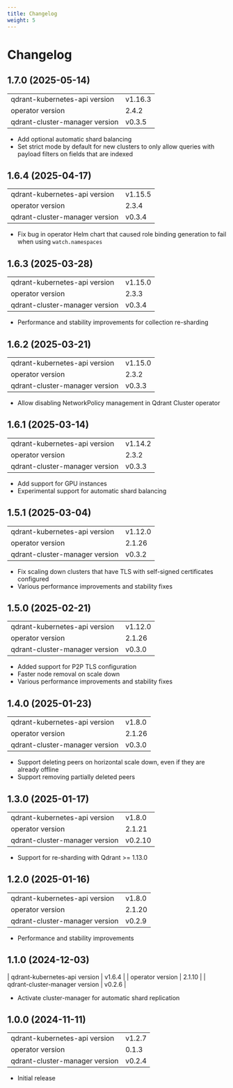 ```yaml
---
title: Changelog
weight: 5
---
```


# Changelog

## 1.7.0 (2025-05-14)

|                                |         |
|--------------------------------|---------|
| qdrant-kubernetes-api version  | v1.16.3 |
| operator version               | 2.4.2   |
| qdrant-cluster-manager version | v0.3.5  |

* Add optional automatic shard balancing
* Set strict mode by default for new clusters to only allow queries with payload filters on fields that are indexed


## 1.6.4 (2025-04-17)

|                                |         |
|--------------------------------|---------|
| qdrant-kubernetes-api version  | v1.15.5 |
| operator version               | 2.3.4   |
| qdrant-cluster-manager version | v0.3.4  |

* Fix bug in operator Helm chart that caused role binding generation to fail when using `watch.namespaces`

## 1.6.3 (2025-03-28)

|                                |         |
|--------------------------------|---------|
| qdrant-kubernetes-api version  | v1.15.0 |
| operator version               | 2.3.3   |
| qdrant-cluster-manager version | v0.3.4  |

* Performance and stability improvements for collection re-sharding

## 1.6.2 (2025-03-21)

|                                |         |
|--------------------------------|---------|
| qdrant-kubernetes-api version  | v1.15.0 |
| operator version               | 2.3.2   |
| qdrant-cluster-manager version | v0.3.3  |

* Allow disabling NetworkPolicy management in Qdrant Cluster operator

## 1.6.1 (2025-03-14)

|                                |         |
|--------------------------------|---------|
| qdrant-kubernetes-api version  | v1.14.2 |
| operator version               | 2.3.2   |
| qdrant-cluster-manager version | v0.3.3  |

* Add support for GPU instances
* Experimental support for automatic shard balancing

## 1.5.1 (2025-03-04)

|                                |         |
|--------------------------------|---------|
| qdrant-kubernetes-api version  | v1.12.0 |
| operator version               | 2.1.26  |
| qdrant-cluster-manager version | v0.3.2  |

* Fix scaling down clusters that have TLS with self-signed certificates configured
* Various performance improvements and stability fixes

## 1.5.0 (2025-02-21)

|                                |         |
|--------------------------------|---------|
| qdrant-kubernetes-api version  | v1.12.0 |
| operator version               | 2.1.26  |
| qdrant-cluster-manager version | v0.3.0  |

* Added support for P2P TLS configuration
* Faster node removal on scale down
* Various performance improvements and stability fixes

## 1.4.0 (2025-01-23)

|                                |        |
|--------------------------------|--------|
| qdrant-kubernetes-api version  | v1.8.0 |
| operator version               | 2.1.26 |
| qdrant-cluster-manager version | v0.3.0 |

* Support deleting peers on horizontal scale down, even if they are already offline
* Support removing partially deleted peers

## 1.3.0 (2025-01-17)

|                                |         |
|--------------------------------|---------|
| qdrant-kubernetes-api version  | v1.8.0  |
| operator version               | 2.1.21  |
| qdrant-cluster-manager version | v0.2.10 |

* Support for re-sharding with Qdrant >= 1.13.0

## 1.2.0 (2025-01-16)

|                                |        |
|--------------------------------|--------|
| qdrant-kubernetes-api version  | v1.8.0 |
| operator version               | 2.1.20 |
| qdrant-cluster-manager version | v0.2.9 |

* Performance and stability improvements

## 1.1.0 (2024-12-03)

| qdrant-kubernetes-api version | v1.6.4 |
| operator version | 2.1.10 |
| qdrant-cluster-manager version | v0.2.6 |

* Activate cluster-manager for automatic shard replication

## 1.0.0 (2024-11-11)

|                                |        |
|--------------------------------|--------|
| qdrant-kubernetes-api version  | v1.2.7 |
| operator version               | 0.1.3  |
| qdrant-cluster-manager version | v0.2.4 |

* Initial release
